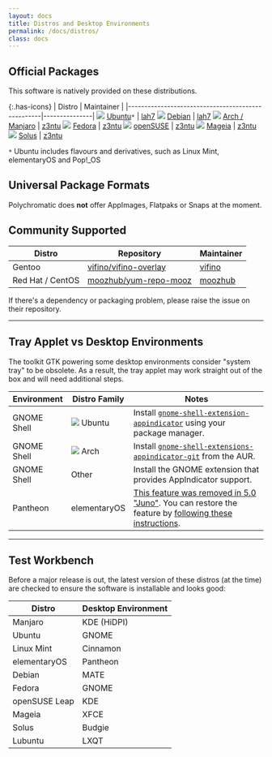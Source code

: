 ```yaml
---
layout: docs
title: Distros and Desktop Environments
permalink: /docs/distros/
class: docs
---
```


## Official Packages

This software is natively provided on these distributions.

{:.has-icons}
| Distro                                            | Maintainer    |
|---------------------------------------------------|---------------|
![](/assets/img/distros/ubuntu.svg) [Ubuntu]`*`     | [lah7]
![](/assets/img/distros/debian.svg) [Debian]        | [lah7]
![](/assets/img/distros/arch.svg) [Arch / Manjaro]  | [z3ntu]
![](/assets/img/distros/fedora.svg) [Fedora]        | [z3ntu]
![](/assets/img/distros/opensuse.svg) [openSUSE]    | [z3ntu]
![](/assets/img/distros/mageia.svg) [Mageia]        | [z3ntu]
![](/assets/img/distros/solus.svg) [Solus]          | [z3ntu]

`*` Ubuntu includes flavours and derivatives, such as Linux Mint, elementaryOS and Pop!_OS

[Ubuntu]: /download/ubuntu/
[Debian]: /download/debian/
[Arch / Manjaro]: /download/arch/
[Fedora]: /download/fedora/
[openSUSE]: /download/opensuse/
[Mageia]: /download/mageia/
[Solus]: /download/solus/

## Universal Package Formats

Polychromatic does **not** offer AppImages, Flatpaks or Snaps at the moment.

## Community Supported

Distro                  | Repository                | Maintainer
------------------------|---------------------------|-----------------------|
Gentoo                  | [vifino/vifino-overlay]   | [vifino]
Red Hat / CentOS        | [moozhub/yum-repo-mooz]   | [moozhub]

If there's a dependency or packaging problem, please raise the issue on their repository.

[OpenRazer]: https://openrazer.github.io
[lah7]: https://github.com/lah7
[z3ntu]: https://github.com/z3ntu
[vifino]: https://github.com/vifno
[moozhub]: https://github.com/moozhub
[vifino/vifino-overlay]: https://github.com/vifino/vifino-overlay/tree/master/app-misc/
[moozhub/yum-repo-mooz]: https://github.com/moozhub/yum-repo-mooz

---

## Tray Applet vs Desktop Environments

The toolkit GTK powering some desktop environments consider "system tray" to
be obsolete. As a result, the tray applet may work straight out of the box and
will need additional steps.

| Environment   | Distro Family | Notes                                           |
| ------------- | ------------- | ----------------------------------------------- |
| GNOME Shell   | ![](/assets/img/distros/ubuntu.svg) Ubuntu   | Install [`gnome-shell-extension-appindicator`](https://packages.ubuntu.com/focal/gnome-shell-extension-appindicator) using your package manager.
| GNOME Shell   | ![](/assets/img/distros/arch.svg) Arch       | Install [`gnome-shell-extensions-appindicator-git`](https://aur.archlinux.org/packages/gnome-shell-extension-appindicator-git/) from the AUR.
| GNOME Shell   | Other         | Install the GNOME extension that provides AppIndicator support.
| Pantheon      | elementaryOS  | [This feature was removed in 5.0 "Juno"](https://www.reddit.com/r/elementaryos/comments/8zdrvz/any_way_to_get_back_indicators_in_juno/). You can restore the feature by [following these instructions](https://www.linuxuprising.com/2018/08/how-to-re-enable-ayatana-appindicators.html).

---

## Test Workbench

Before a major release is out, the latest version of these distros (at the time)
are checked to ensure the software is installable and looks good:

| Distro            | Desktop Environment               |
| ----------------- | --------------------------------- |
| Manjaro           | KDE (HiDPI)
| Ubuntu            | GNOME
| Linux Mint        | Cinnamon
| elementaryOS      | Pantheon
| Debian            | MATE
| Fedora            | GNOME
| openSUSE Leap     | KDE
| Mageia            | XFCE
| Solus             | Budgie
| Lubuntu           | LXQT

